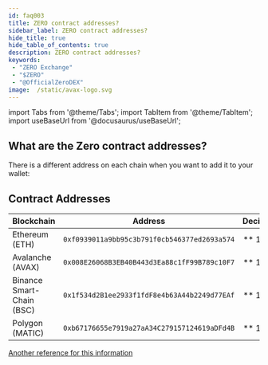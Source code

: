 ```yaml
---
id: faq003
title: ZERO contract addresses?
sidebar_label: ZERO contract addresses?
hide_title: true
hide_table_of_contents: true
description: ZERO contract addresses?
keywords:
 - "ZERO Exchange"
 - "$ZERO"
 - "@OfficialZeroDEX"
image:  /static/avax-logo.svg
---
```


import Tabs from '@theme/Tabs';
import TabItem from '@theme/TabItem';
import useBaseUrl from '@docusaurus/useBaseUrl';

## What are the Zero contract addresses?

There is a different address on each chain when you want to add it to your wallet:

## Contract Addresses
| Blockchain				|	Address										|	Decimals	|
| ------------- 			| 	:-----------: 								| 	-----: 		|
| Ethereum (ETH)			| `0xf0939011a9bb95c3b791f0cb546377ed2693a574`	|	 ** 18  **	| 
| Avalanche (AVAX)			| `0x008E26068B3EB40B443d3Ea88c1fF99B789c10F7`	|	 ** 18 **	|	
| Binance Smart-Chain (BSC)	| `0x1f534d2B1ee2933f1fdF8e4b63A44b2249d77EAf`	|	 ** 18 **	|	
| Polygon (MATIC)	| `0xb67176655e7919a27aA34C279157124619aDFd4B`	|	 ** 18 **	|	



[Another reference for this information](https://0-exchange.gitbook.io/0-exchange-docs/addresses/official-zero-contracts)
